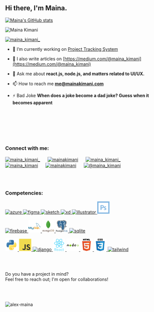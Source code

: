 ## Hi there, I'm Maina.


[![Maina's GitHub stats](https://github-readme-stats.vercel.app/api?username=Alex-Maina&count_private=true&show_icons=true&hide=stars,issues)](https://github.com/Alex-Maina/github-readme-stats)


<p align="left"> <img src="https://komarev.com/ghpvc/?username=alex-maina&label=Profile%20views&color=0e75b6&style=flat" alt="Maina Kimani" /> </p>

<p align="left"> <a href="https://twitter.com/maina_kimani_" target="blank"><img src="https://img.shields.io/twitter/follow/maina_kimani_?logo=twitter&style=for-the-badge" alt="maina_kimani_" /></a> </p>

- 🔭 I’m currently working on [Project Tracking System](https://github.com/Alex-Maina/Project-Tracking-System)

- 📝 I also write articles on [https://medium.com/@maina_kimani](https://medium.com/@maina_kimani)

- 💬 Ask me about **react.js, node.js, and matters related to UI/UX.**

- 📫 How to reach me **me@mainakimani.com**

- ⚡ Bad Joke **When does a joke become a dad joke? Guess when it becomes apparent**

<br/><br/>

<h3 style="margin-top: 80px" align="left">Connect with me:</h3>
<p align="left">
<a href="https://twitter.com/maina_kimani_" target="blank"><img align="center" src="https://raw.githubusercontent.com/rahuldkjain/github-profile-readme-generator/master/src/images/icons/Social/twitter.svg" alt="maina_kimani_" height="30" width="40" style="margin-right: 20px" /></a>
<a href="https://linkedin.com/in/mainakimani" target="blank"><img align="center" src="https://raw.githubusercontent.com/rahuldkjain/github-profile-readme-generator/master/src/images/icons/Social/linked-in-alt.svg" alt="mainakimani" height="30" width="40" style="margin-right: 20px" /></a>
<a href="https://instagram.com/maina_kimani_" target="blank"><img align="center" src="https://raw.githubusercontent.com/rahuldkjain/github-profile-readme-generator/master/src/images/icons/Social/instagram.svg" alt="maina_kimani_" height="30" width="40" style="margin-right: 20px" /></a>
<a href="https://dribbble.com/maina_kimani" target="blank"><img align="center" src="https://raw.githubusercontent.com/rahuldkjain/github-profile-readme-generator/master/src/images/icons/Social/dribbble.svg" alt="maina_kimani" height="30" width="40" style="margin-right: 20px" /></a>
<a href="https://www.behance.net/mainakimani" target="blank"><img align="center" src="https://raw.githubusercontent.com/rahuldkjain/github-profile-readme-generator/master/src/images/icons/Social/behance.svg" alt="mainakimani" height="30" width="40" style="margin-right: 20px" /></a>
<a href="https://medium.com/@maina_kimani" target="blank"><img align="center" src="https://raw.githubusercontent.com/rahuldkjain/github-profile-readme-generator/master/src/images/icons/Social/medium.svg" alt="@maina_kimani" height="30" width="40" style="margin-right: 20px" /></a>
</p>

<br/><br/>

<h3 align="left">Competencies:</h3>
<p align="left"> 
<a href="https://azure.microsoft.com/en-in/" target="_blank" rel="noreferrer"> <img src="https://www.vectorlogo.zone/logos/microsoft_azure/microsoft_azure-icon.svg" alt="azure" width="40" height="40"/> </a> <a href="https://www.figma.com/" target="_blank" rel="noreferrer"> <img src="https://www.vectorlogo.zone/logos/figma/figma-icon.svg" alt="figma" width="40" height="40"/> </a> <a href="https://www.sketch.com/" target="_blank" rel="noreferrer"> <img src="https://www.vectorlogo.zone/logos/sketchapp/sketchapp-icon.svg" alt="sketch" width="40" height="40"/> </a> <a href="https://www.adobe.com/products/xd.html" target="_blank" rel="noreferrer"> <img src="https://cdn.worldvectorlogo.com/logos/adobe-xd.svg" alt="xd" width="40" height="40"/> </a> <a href="https://www.adobe.com/in/products/illustrator.html" target="_blank" rel="noreferrer"> <img src="https://www.vectorlogo.zone/logos/adobe_illustrator/adobe_illustrator-icon.svg" alt="illustrator" width="40" height="40"/> </a> <a href="https://www.photoshop.com/en" target="_blank" rel="noreferrer"> <img src="https://raw.githubusercontent.com/devicons/devicon/master/icons/photoshop/photoshop-line.svg" alt="photoshop" width="40" height="40"/> </a>
<br/><br/>
<a href="https://firebase.google.com/" target="_blank" rel="noreferrer"> <img src="https://www.vectorlogo.zone/logos/firebase/firebase-icon.svg" alt="firebase" width="40" height="40"/> </a> <a href="https://www.mysql.com/" target="_blank" rel="noreferrer"> <img src="https://raw.githubusercontent.com/devicons/devicon/master/icons/mysql/mysql-original-wordmark.svg" alt="mysql" width="40" height="40"/> </a> </a> <a href="https://www.mongodb.com/" target="_blank" rel="noreferrer"> <img src="https://raw.githubusercontent.com/devicons/devicon/master/icons/mongodb/mongodb-original-wordmark.svg" alt="mongodb" width="40" height="40"/> </a> <a href="https://www.postgresql.org" target="_blank" rel="noreferrer"> <img src="https://raw.githubusercontent.com/devicons/devicon/master/icons/postgresql/postgresql-original-wordmark.svg" alt="postgresql" width="40" height="40"/> </a> <a href="https://www.sqlite.org/" target="_blank" rel="noreferrer"> <img src="https://www.vectorlogo.zone/logos/sqlite/sqlite-icon.svg" alt="sqlite" width="40" height="40"/> </a> 
<br/><br/>
<a href="https://www.python.org" target="_blank" rel="noreferrer"> <img src="https://raw.githubusercontent.com/devicons/devicon/master/icons/python/python-original.svg" alt="python" width="40" height="40"/> </a> <a href="https://developer.mozilla.org/en-US/docs/Web/JavaScript" target="_blank" rel="noreferrer"> <img src="https://raw.githubusercontent.com/devicons/devicon/master/icons/javascript/javascript-original.svg" alt="javascript" width="40" height="40"/> </a> <a href="https://www.djangoproject.com/" target="_blank" rel="noreferrer"> <img src="https://static.djangoproject.com/img/logos/django-logo-negative.svg" alt="django" width="40" height="40"/> </a> <a href="https://reactjs.org/" target="_blank" rel="noreferrer"> <img src="https://raw.githubusercontent.com/devicons/devicon/master/icons/react/react-original-wordmark.svg" alt="react" width="40" height="40"/> </a> <a href="https://nodejs.org" target="_blank" rel="noreferrer"> <img src="https://raw.githubusercontent.com/devicons/devicon/master/icons/nodejs/nodejs-original-wordmark.svg" alt="nodejs" width="40" height="40"/> </a> <a href="https://www.w3.org/html/" target="_blank" rel="noreferrer"> <img src="https://raw.githubusercontent.com/devicons/devicon/master/icons/html5/html5-original-wordmark.svg" alt="html5" width="40" height="40"/> </a> <a href="https://www.w3schools.com/css/" target="_blank" rel="noreferrer"> <img src="https://raw.githubusercontent.com/devicons/devicon/master/icons/css3/css3-original-wordmark.svg" alt="css3" width="40" height="40"/> </a> <a href="https://tailwindcss.com/" target="_blank" rel="noreferrer"> <img src="https://www.vectorlogo.zone/logos/tailwindcss/tailwindcss-icon.svg" alt="tailwind" width="40" height="40"/> </a> 
</p>

<br/><br/>

<p align="left">
Do you have a project in mind?  <br/>
Feel free to reach out; I'm open for collaborations!
</p>

<br/><br/>

<p><img align="center" src="https://github-readme-streak-stats.herokuapp.com/?user=alex-maina&" alt="alex-maina" /></p>
